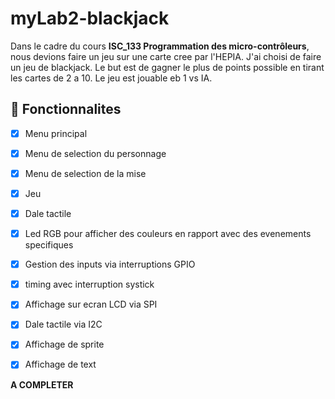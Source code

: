 # myLab2-blackjack

Dans le cadre du cours **ISC_133 Programmation des micro-contrôleurs**, nous devions faire un jeu sur une carte cree par l'HEPIA. J'ai choisi de faire un jeu de blackjack. Le but est de gagner le plus de points possible en tirant les cartes de 2 a 10. Le jeu est jouable eb 1 vs IA.

## :rocket: Fonctionnalites

- [X] Menu principal
- [X] Menu de selection du personnage
- [X] Menu de selection de la mise
- [X] Jeu
- [X] Dale tactile
- [X] Led RGB pour afficher des couleurs en rapport avec des evenements specifiques

- [X] Gestion des inputs via interruptions GPIO
- [X] timing avec interruption systick
- [X] Affichage sur ecran LCD via SPI
- [X] Dale tactile via I2C
- [X] Affichage de sprite
- [X] Affichage de text

**A COMPLETER**
